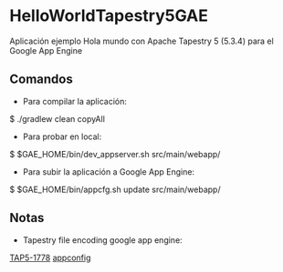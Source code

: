 HelloWorldTapestry5GAE
======================

Aplicación ejemplo Hola mundo con Apache Tapestry 5 (5.3.4) para el Google App Engine

Comandos
--------

+ Para compilar la aplicación:

$ ./gradlew clean copyAll

+ Para probar en local:

$ $GAE_HOME/bin/dev_appserver.sh src/main/webapp/

+ Para subir la aplicación a Google App Engine:

$ $GAE_HOME/bin/appcfg.sh update src/main/webapp/

Notas
-----

+ Tapestry file encoding google app engine:

[TAP5-1778](https://issues.apache.org/jira/browse/TAP5-1778)
[appconfig](http://code.google.com/intl/es-ES/appengine/docs/java/config/appconfig.html)
